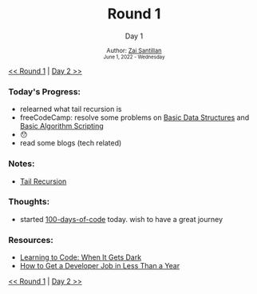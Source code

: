 <div align="center">
  <h1>Round 1</h1>
  <p>Day 1</p>

  <sub>
    Author: <a href="https://github.com/plskz" target="_blank">Zai Santillan</a>
    <br>
    <small>June 1, 2022 - Wednesday</small>
  </sub>
</div>

[<< Round 1](README.md) | [Day 2 >>](day002.md)

### Today's Progress:

- relearned what tail recursion is
- freeCodeCamp: resolve some problems on [Basic Data Structures](https://www.freecodecamp.org/learn/javascript-algorithms-and-data-structures/#basic-data-structures) and [Basic Algorithm Scripting](https://www.freecodecamp.org/learn/javascript-algorithms-and-data-structures/#basic-algorithm-scripting)
- 😯
- read some blogs (tech related)

### Notes:

- [Tail Recursion](https://github.com/plskx/notes/tree/main/Random/recursion)

### Thoughts:

- started [100-days-of-code](https://github.com/plskz/100-days-of-productivity) today. wish to have a great journey

### Resources:

- [Learning to Code: When It Gets Dark](https://www.freecodecamp.org/news/learning-to-code-when-it-gets-dark-e485edfb58fd/)
- [How to Get a Developer Job in Less Than a Year](https://www.freecodecamp.org/news/how-to-get-a-developer-job-in-less-than-a-year-c27bbfe71645/)

[<< Round 1](README.md) | [Day 2 >>](day002.md)
